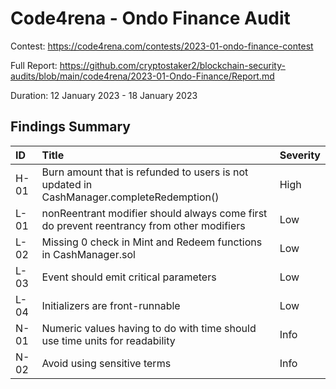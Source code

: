 # Code4rena - Ondo Finance Audit

Contest: https://code4rena.com/contests/2023-01-ondo-finance-contest

Full Report: https://github.com/cryptostaker2/blockchain-security-audits/blob/main/code4rena/2023-01-Ondo-Finance/Report.md

Duration: 12 January 2023 - 18 January 2023

## Findings Summary

| ID   | Title                                                                                     | Severity |
| :--- | :---------------------------------------------------------------------------------------- | :------- |
| H-01 | Burn amount that is refunded to users is not updated in CashManager.completeRedemption()  | High     |
| L-01 | nonReentrant modifier should always come first do prevent reentrancy from other modifiers | Low      |
| L-02 | Missing 0 check in Mint and Redeem functions in CashManager.sol                           | Low      |
| L-03 | Event should emit critical parameters                                                     | Low      |
| L-04 | Initializers are front-runnable                                                           | Low      |
| N-01 | Numeric values having to do with time should use time units for readability               | Info     |
| N-02 | Avoid using sensitive terms                                                               | Info     |

